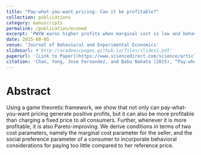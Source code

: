 ```yaml
---
title: "Pay-what-you-want pricing: Can it be profitable?"
collection: publications
category: manuscripts
permalink: /publication/econed
excerpt: 'PWYW earns higher profits when marginal cost is low and behavioral factors are high.'
date: 2015-08-05
venue: 'Journal of Behavioral and Experimental Economics'
slidesurl: #'http://academicpages.github.io/files/slides1.pdf'
paperurl: '[Link to Paper](https://www.sciencedirect.com/science/article/abs/pii/S2214804314000998)'
citation: 'Chao, Yong, Jose Fernandez, and Babu Nahata (2015), “Pay-what-you-want pricing: Can it be profitable? Journal of Behavioral and Experimental Economics, Vol 57, August: 176-185'
---
```


# Abstract
Using a game theoretic framework, we show that not only can pay-what-you-want pricing generate positive profits, but it can also be more profitable than charging a fixed price to all consumers. Further, whenever it is more profitable, it is also Pareto-improving. We derive conditions in terms of two cost parameters, namely the marginal cost parameter for the seller, and the social preference parameter of a consumer to incorporate behavioral considerations for paying too little compared to her reference price.
